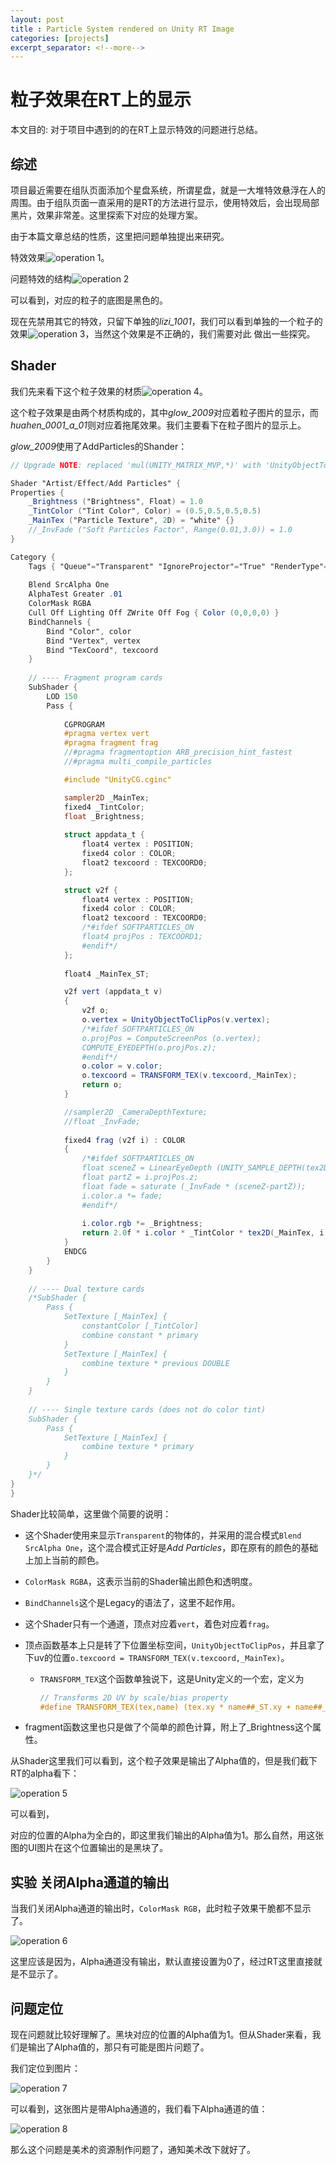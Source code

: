 ```yaml
---
layout: post
title : Particle System rendered on Unity RT Image
categories: [projects]
excerpt_separator: <!--more-->
---
```


# 粒子效果在RT上的显示

本文目的: 对于项目中遇到的的在RT上显示特效的问题进行总结。

<!--more-->

## 综述

项目最近需要在组队页面添加个星盘系统，所谓星盘，就是一大堆特效悬浮在人的周围。由于组队页面一直采用的是RT的方法进行显示，使用特效后，会出现局部黑片，效果非常差。这里探索下对应的处理方案。

由于本篇文章总结的性质，这里把问题单独提出来研究。

特效效果![operation 1](/assets/unity_rtt/2020_01_12_20_03.14.bmp)。

问题特效的结构![operation 2](/assets/unity_rtt/2020_01_12_20_20.35.bmp)

可以看到，对应的粒子的底图是黑色的。

现在先禁用其它的特效，只留下单独的*lizi_1001*，我们可以看到单独的一个粒子的效果![operation 3](/assets/unity_rtt/2020_01_12_20_34.42.bmp)，当然这个效果是不正确的，我们需要对此 做出一些探究。

## Shader

我们先来看下这个粒子效果的材质![operation 4](/assets/unity_rtt/2020_01_12_20_37.27.bmp)。

这个粒子效果是由两个材质构成的，其中*glow_2009*对应着粒子图片的显示，而*huahen_0001_a_01*则对应着拖尾效果。我们主要看下在粒子图片的显示上。

*glow_2009*使用了AddParticles的Shander：

```glsl
// Upgrade NOTE: replaced 'mul(UNITY_MATRIX_MVP,*)' with 'UnityObjectToClipPos(*)'

Shader "Artist/Effect/Add Particles" {
Properties {
	_Brightness ("Brightness", Float) = 1.0
	_TintColor ("Tint Color", Color) = (0.5,0.5,0.5,0.5)
	_MainTex ("Particle Texture", 2D) = "white" {}
	//_InvFade ("Soft Particles Factor", Range(0.01,3.0)) = 1.0
}

Category {
	Tags { "Queue"="Transparent" "IgnoreProjector"="True" "RenderType"="Transparent" }
	
	Blend SrcAlpha One
	AlphaTest Greater .01
	ColorMask RGBA
	Cull Off Lighting Off ZWrite Off Fog { Color (0,0,0,0) }
	BindChannels {
		Bind "Color", color
		Bind "Vertex", vertex
		Bind "TexCoord", texcoord
	}
	
	// ---- Fragment program cards
	SubShader {
		LOD 150
		Pass {
		
			CGPROGRAM
			#pragma vertex vert
			#pragma fragment frag
			//#pragma fragmentoption ARB_precision_hint_fastest
			//#pragma multi_compile_particles

			#include "UnityCG.cginc"

			sampler2D _MainTex;
			fixed4 _TintColor;
			float _Brightness;
			
			struct appdata_t {
				float4 vertex : POSITION;
				fixed4 color : COLOR;
				float2 texcoord : TEXCOORD0;
			};

			struct v2f {
				float4 vertex : POSITION;
				fixed4 color : COLOR;
				float2 texcoord : TEXCOORD0;
				/*#ifdef SOFTPARTICLES_ON
				float4 projPos : TEXCOORD1;
				#endif*/
			};
			
			float4 _MainTex_ST;

			v2f vert (appdata_t v)
			{
				v2f o;
				o.vertex = UnityObjectToClipPos(v.vertex);
				/*#ifdef SOFTPARTICLES_ON
				o.projPos = ComputeScreenPos (o.vertex);
				COMPUTE_EYEDEPTH(o.projPos.z);
				#endif*/
				o.color = v.color;
				o.texcoord = TRANSFORM_TEX(v.texcoord,_MainTex);
				return o;
			}

			//sampler2D _CameraDepthTexture;
			//float _InvFade;
			
			fixed4 frag (v2f i) : COLOR
			{
				/*#ifdef SOFTPARTICLES_ON
				float sceneZ = LinearEyeDepth (UNITY_SAMPLE_DEPTH(tex2Dproj(_CameraDepthTexture, UNITY_PROJ_COORD(i.projPos))));
				float partZ = i.projPos.z;
				float fade = saturate (_InvFade * (sceneZ-partZ));
				i.color.a *= fade;
				#endif*/
				
				i.color.rgb *= _Brightness;
				return 2.0f * i.color * _TintColor * tex2D(_MainTex, i.texcoord);
			}
			ENDCG 
		}
	} 	
	
	// ---- Dual texture cards
	/*SubShader {
		Pass {
			SetTexture [_MainTex] {
				constantColor [_TintColor]
				combine constant * primary
			}
			SetTexture [_MainTex] {
				combine texture * previous DOUBLE
			}
		}
	}
	
	// ---- Single texture cards (does not do color tint)
	SubShader {
		Pass {
			SetTexture [_MainTex] {
				combine texture * primary
			}
		}
	}*/
}
}

```

Shader比较简单，这里做个简要的说明：

+ 这个Shader使用来显示`Transparent`的物体的，并采用的混合模式`Blend SrcAlpha One`，这个混合模式正好是*Add Particles*，即在原有的颜色的基础上加上当前的颜色。

+ `ColorMask RGBA`，这表示当前的Shader输出颜色和透明度。

+ `BindChannels`这个是Legacy的语法了，这里不起作用。

+ 这个Shader只有一个通道，顶点对应着`vert`，着色对应着`frag`。

+ 顶点函数基本上只是转了下位置坐标空间，`UnityObjectToClipPos`，并且拿了下uv的位置`o.texcoord = TRANSFORM_TEX(v.texcoord,_MainTex)`。

  + `TRANSFORM_TEX`这个函数单独说下，这是Unity定义的一个宏，定义为

    ```glsl
    // Transforms 2D UV by scale/bias property
    #define TRANSFORM_TEX(tex,name) (tex.xy * name##_ST.xy + name##_ST.zw)
    ```

+ fragment函数这里也只是做了个简单的颜色计算，附上了_Brightness这个属性。



从Shader这里我们可以看到，这个粒子效果是输出了Alpha值的，但是我们截下RT的alpha看下：

![operation 5](/assets/unity_rtt/2020_01_12_21_11.28.bmp)

可以看到，

对应的位置的Alpha为全白的，即这里我们输出的Alpha值为1。那么自然，用这张图的UI图片在这个位置输出的是黑块了。

## 实验 关闭Alpha通道的输出

当我们关闭Alpha通道的输出时，`ColorMask RGB`，此时粒子效果干脆都不显示了。

![operation 6](/assets/unity_rtt/2020_01_12_21_24.07.bmp)

这里应该是因为，Alpha通道没有输出，默认直接设置为0了，经过RT这里直接就是不显示了。

## 问题定位

现在问题就比较好理解了。黑块对应的位置的Alpha值为1。但从Shader来看，我们是输出了Alpha值的，那只有可能是图片问题了。

我们定位到图片：

![operation 7](/assets/unity_rtt/2020_01_12_21_28.12.bmp)

可以看到，这张图片是带Alpha通道的，我们看下Alpha通道的值：

![operation 8](/assets/unity_rtt/2020_01_12_21_30.55.bmp)

那么这个问题是美术的资源制作问题了，通知美术改下就好了。

